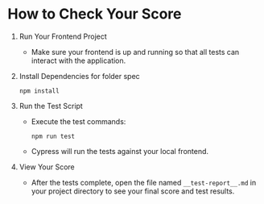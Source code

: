 # How to Check Your Score

1. Run Your Frontend Project
   - Make sure your frontend is up and running so that all tests can interact with the application.

2. Install Dependencies for folder spec

     ```
     npm install
     ```

3. Run the Test Script
   - Execute the test commands:
     ```
     npm run test
     ```
   - Cypress will run the tests against your local frontend.

4. View Your Score
   - After the tests complete, open the file named `__test-report__.md` in your project directory to see your final score and test results.
